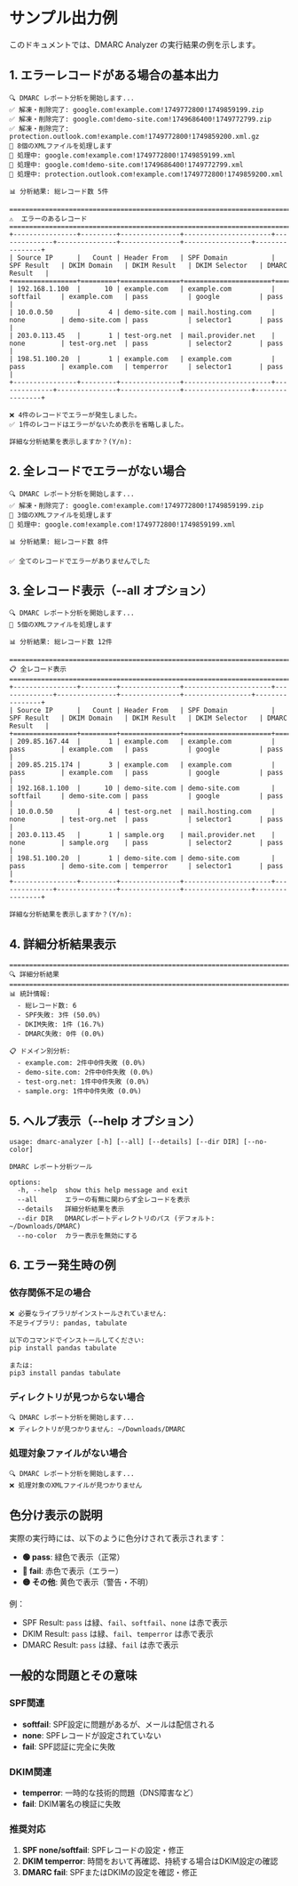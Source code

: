 # サンプル出力例

このドキュメントでは、DMARC Analyzer の実行結果の例を示します。

## 1. エラーレコードがある場合の基本出力

```
🔍 DMARC レポート分析を開始します...
✅ 解凍・削除完了: google.com!example.com!1749772800!1749859199.zip
✅ 解凍・削除完了: google.com!demo-site.com!1749686400!1749772799.zip
✅ 解凍・削除完了: protection.outlook.com!example.com!1749772800!1749859200.xml.gz
📄 8個のXMLファイルを処理します
📖 処理中: google.com!example.com!1749772800!1749859199.xml
📖 処理中: google.com!demo-site.com!1749686400!1749772799.xml
📖 処理中: protection.outlook.com!example.com!1749772800!1749859200.xml

📊 分析結果: 総レコード数 5件

================================================================================
⚠️  エラーのあるレコード
================================================================================
+----------------+---------+---------------+----------------------+--------------+---------------+---------------+-----------------+----------------+
| Source IP      |   Count | Header From   | SPF Domain           | SPF Result   | DKIM Domain   | DKIM Result   | DKIM Selector   | DMARC Result   |
+================+=========+===============+======================+==============+===============+===============+=================+================+
| 192.168.1.100  |      10 | example.com   | example.com          | softfail     | example.com   | pass          | google          | pass           |
| 10.0.0.50      |       4 | demo-site.com | mail.hosting.com     | none         | demo-site.com | pass          | selector1       | pass           |
| 203.0.113.45   |       1 | test-org.net  | mail.provider.net    | none         | test-org.net  | pass          | selector2       | pass           |
| 198.51.100.20  |       1 | example.com   | example.com          | pass         | example.com   | temperror     | selector1       | pass           |
+----------------+---------+---------------+----------------------+--------------+---------------+---------------+-----------------+----------------+

❌ 4件のレコードでエラーが発生しました。
✅ 1件のレコードはエラーがないため表示を省略しました。

詳細な分析結果を表示しますか？(Y/n):
```

## 2. 全レコードでエラーがない場合

```
🔍 DMARC レポート分析を開始します...
✅ 解凍・削除完了: google.com!example.com!1749772800!1749859199.zip
📄 3個のXMLファイルを処理します
📖 処理中: google.com!example.com!1749772800!1749859199.xml

📊 分析結果: 総レコード数 8件

✅ 全てのレコードでエラーがありませんでした
```

## 3. 全レコード表示（--all オプション）

```
🔍 DMARC レポート分析を開始します...
📄 5個のXMLファイルを処理します

📊 分析結果: 総レコード数 12件

================================================================================
📋 全レコード表示
================================================================================
+----------------+---------+---------------+----------------------+--------------+---------------+---------------+-----------------+----------------+
| Source IP      |   Count | Header From   | SPF Domain           | SPF Result   | DKIM Domain   | DKIM Result   | DKIM Selector   | DMARC Result   |
+================+=========+===============+======================+==============+===============+===============+=================+================+
| 209.85.167.44  |       1 | example.com   | example.com          | pass         | example.com   | pass          | google          | pass           |
| 209.85.215.174 |       3 | example.com   | example.com          | pass         | example.com   | pass          | google          | pass           |
| 192.168.1.100  |      10 | demo-site.com | demo-site.com        | softfail     | demo-site.com | pass          | google          | pass           |
| 10.0.0.50      |       4 | test-org.net  | mail.hosting.com     | none         | test-org.net  | pass          | selector1       | pass           |
| 203.0.113.45   |       1 | sample.org    | mail.provider.net    | none         | sample.org    | pass          | selector2       | pass           |
| 198.51.100.20  |       1 | demo-site.com | demo-site.com        | pass         | demo-site.com | temperror     | selector1       | pass           |
+----------------+---------+---------------+----------------------+--------------+---------------+---------------+-----------------+----------------+

詳細な分析結果を表示しますか？(Y/n):
```

## 4. 詳細分析結果表示

```
================================================================================
🔍 詳細分析結果
================================================================================
📊 統計情報:
  - 総レコード数: 6
  - SPF失敗: 3件 (50.0%)
  - DKIM失敗: 1件 (16.7%)
  - DMARC失敗: 0件 (0.0%)

📋 ドメイン別分析:
  - example.com: 2件中0件失敗 (0.0%)
  - demo-site.com: 2件中0件失敗 (0.0%)
  - test-org.net: 1件中0件失敗 (0.0%)
  - sample.org: 1件中0件失敗 (0.0%)
```

## 5. ヘルプ表示（--help オプション）

```
usage: dmarc-analyzer [-h] [--all] [--details] [--dir DIR] [--no-color]

DMARC レポート分析ツール

options:
  -h, --help  show this help message and exit
  --all       エラーの有無に関わらず全レコードを表示
  --details   詳細分析結果を表示
  --dir DIR   DMARCレポートディレクトリのパス (デフォルト: ~/Downloads/DMARC)
  --no-color  カラー表示を無効にする
```

## 6. エラー発生時の例

### 依存関係不足の場合

```
❌ 必要なライブラリがインストールされていません:
不足ライブラリ: pandas, tabulate

以下のコマンドでインストールしてください:
pip install pandas tabulate

または:
pip3 install pandas tabulate
```

### ディレクトリが見つからない場合

```
🔍 DMARC レポート分析を開始します...
❌ ディレクトリが見つかりません: ~/Downloads/DMARC
```

### 処理対象ファイルがない場合

```
🔍 DMARC レポート分析を開始します...
❌ 処理対象のXMLファイルが見つかりません
```

## 色分け表示の説明

実際の実行時には、以下のように色分けされて表示されます：

- **🟢 pass**: 緑色で表示（正常）
- **🔴 fail**: 赤色で表示（エラー）
- **🟡 その他**: 黄色で表示（警告・不明）

例：
- SPF Result: `pass` は緑、`fail`、`softfail`、`none` は赤で表示
- DKIM Result: `pass` は緑、`fail`、`temperror` は赤で表示
- DMARC Result: `pass` は緑、`fail` は赤で表示

## 一般的な問題とその意味

### SPF関連
- **softfail**: SPF設定に問題があるが、メールは配信される
- **none**: SPFレコードが設定されていない
- **fail**: SPF認証に完全に失敗

### DKIM関連
- **temperror**: 一時的な技術的問題（DNS障害など）
- **fail**: DKIM署名の検証に失敗

### 推奨対応
1. **SPF none/softfail**: SPFレコードの設定・修正
2. **DKIM temperror**: 時間をおいて再確認、持続する場合はDKIM設定の確認
3. **DMARC fail**: SPFまたはDKIMの設定を確認・修正
